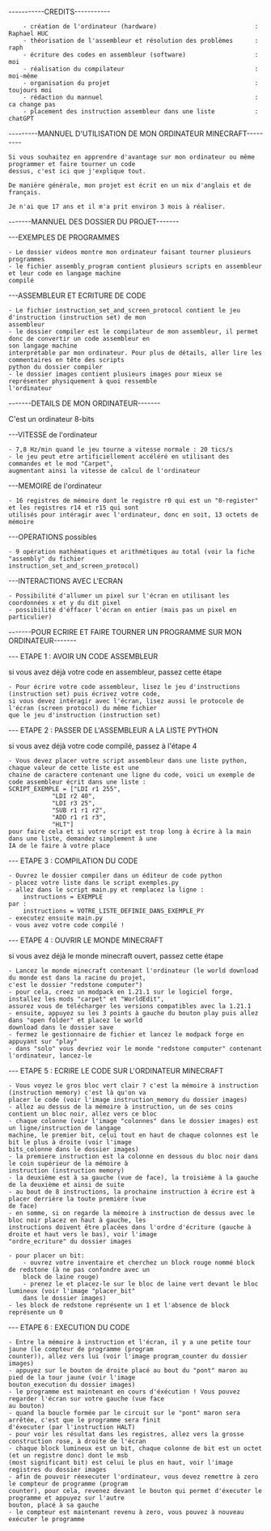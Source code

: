 ﻿


-----------CREDITS-----------

		- création de l'ordinateur (hardware)							: 	Raphael HUC
		- théorisation de l'assembleur et résolution des problèmes		: 	raph
		- écriture des codes en assembleur (software)					:	moi
		- réalisation du compilateur									:	moi-même
		- organisation du projet										:	toujours moi
		- rédaction du mannuel											:	ca change pas
		- placement des instruction assembleur dans une liste			:	chatGPT




---------MANNUEL D'UTILISATION DE MON ORDINATEUR MINECRAFT---------

    Si vous souhaitez en apprendre d'avantage sur mon ordinateur ou même programmer et faire tourner un code
    dessus, c'est ici que j'explique tout.

    De manière générale, mon projet est écrit en un mix d'anglais et de français.

	Je n'ai que 17 ans et il m'a prit environ 3 mois à réaliser.


-------MANNUEL DES DOSSIER DU PROJET-------


---EXEMPLES DE PROGRAMMES

	- Le dossier videos montre mon ordinateur faisant tourner plusieurs programmes
	- le fichier assembly_program contient plusieurs scripts en assembleur et leur code en langage machine
	compilé

---ASSEMBLEUR ET ECRITURE DE CODE

	- Le fichier instruction_set_and_screen_protocol contient le jeu d'instruction (instruction set) de mon
	assembleur
	- le dossier compiler est le compilateur de mon assembleur, il permet donc de convertir un code assembleur en
	son langage machine
	interprétable par mon ordinateur. Pour plus de détails, aller lire les commentaires en tête des scripts
    python du dossier compiler
	- le dossier images contient plusieurs images pour mieux se représenter physiquement à quoi ressemble
	l'ordinateur




-------DETAILS DE MON ORDINATEUR-------


C'est un ordinateur 8-bits

---VITESSE de l'ordinateur

	- 7,8 Hz/min quand le jeu tourne a vitesse normale : 20 tics/s
	- le jeu peut etre artificiellement accéléré en utilisant des commandes et le mod "Carpet",
	augmentant ainsi la vitesse de calcul de l'ordinateur

---MEMOIRE de l'ordinateur

	- 16 registres de mémoire dont le registre r0 qui est un "0-register" et les registres r14 et r15 qui sont
	utilisés pour intéragir avec l'ordinateur, donc en soit, 13 octets de mémoire

---OPERATIONS possibles

	- 9 opération mathématiques et arithmétiques au total (voir la fiche "assembly" du fichier
	instruction_set_and_screen_protocol)

---INTERACTIONS AVEC L'ECRAN

	- Possibilité d'allumer un pixel sur l'écran en utilisant les coordonnées x et y du dit pixel
	- possibilité d'éffacer l'écran en entier (mais pas un pixel en particulier)



-------POUR ECRIRE ET FAIRE TOURNER UN PROGRAMME SUR MON ORDINATEUR-------


--- ETAPE 1 : AVOIR UN CODE ASSEMBLEUR

si vous avez déjà votre code en assembleur, passez cette étape

	- Pour écrire votre code assembleur, lisez le jeu d'instructions (instruction set) puis écrivez votre code,
	si vous devez intéragir avec l'écran, lisez aussi le protocole de l'écran (screen protocol) du même fichier
    que le jeu d'instruction (instruction set)

--- ETAPE 2 : PASSER DE L'ASSEMBLEUR A LA LISTE PYTHON

si vous avez déjà votre code compilé, passez à l'étape 4

	- Vous devez placer votre script assembleur dans une liste python, chaque valeur de cette liste est une
	chaine de caractere contenant une ligne du code, voici un exemple de code assembleur écrit dans une liste :
	SCRIPT_EXEMPLE = ["LDI r1 255",
            	"LDI r2 40",
            	"LDI r3 25",
            	"SUB r1 r1 r2",
            	"ADD r1 r1 r3",
            	"HLT"]
	pour faire cela et si votre script est trop long à écrire à la main dans une liste, demandez simplement à une
    IA de le faire à votre place

--- ETAPE 3 : COMPILATION DU CODE

	- Ouvrez le dossier compiler dans un éditeur de code python
	- placez votre liste dans le script exemples.py
	- allez dans le script main.py et remplacez la ligne :
		instructions = EXEMPLE
	par :
		instructions = VOTRE_LISTE_DEFINIE_DANS_EXEMPLE_PY
	- executez ensuite main.py
	- vous avez votre code compilé !

--- ETAPE 4 : OUVRIR LE MONDE MINECRAFT

si vous avez déjà le monde minecraft ouvert, passez cette étape
	
	- Lancez le monde minecraft contenant l'ordinateur (le world download du monde est dans la racine du projet,
	c'est le dossier "redstone computer")
	- pour cela, creez un modpack en 1.21.1 sur le logiciel forge, installez les mods "carpet" et "WorldEdit",
	assurez vous de télécharger les versions compatibles avec la 1.21.1
	- ensuite, appuyez su les 3 points à gauche du bouton play puis allez dans "open folder" et placez le world 
	download dans le dossier save
	- fermez le gestionnaire de fichier et lancez le modpack forge en appuyant sur "play"
	- dans "solo" vous devriez voir le monde "redstone computer" contenant l'ordinateur, lancez-le

--- ETAPE 5 : ECRIRE LE CODE SUR L'ORDINATEUR MINECRAFT

	- Vous voyez le gros bloc vert clair ? c'est la mémoire à instruction (instruction memory) c'est là qu'on va
	placer le code (voir l'image instruction_memory du dossier images)
	- allez au dessus de la mémoire à instruction, un de ses coins contient un bloc noir, allez vers ce bloc
	- chaque colonne (voir l'image "colonnes" dans le dossier images) est un ligne/instruction de langage
	machine, le premier bit, celui tout en haut de chaque colonnes est le bit le plus à droite (voir l'image  
    bits_colonne dans le dossier images)
	- la premiere instruction est la colonne en dessous du bloc noir dans le coin supérieur de la mémoire à
	instruction (instruction memory)
	- la deuxième est à sa gauche (vue de face), la troisième à la gauche de la deuxième et ainsi de suite
	- au bout de 8 instructions, la prochaine instruction à écrire est à placer derrière la toute première (vue
	de face)
	- en somme, si on regarde la mémoire à instruction de dessus avec le bloc noir placez en haut à gauche, les
	instructions doivent être placées dans l'ordre d'écriture (gauche à droite et haut vers le bas), voir l'image
    "ordre_ecriture" du dossier images
	
	- pour placer un bit:
		- ouvrez votre inventaire et cherchez un block rouge nommé block de redstone (à ne pas confondre avec un
		block de laine rouge)
		- prenez le et placez-le sur le bloc de laine vert devant le bloc lumineux (voir l'image "placer_bit"
		dans le dossier images)
	- les block de redstone représente un 1 et l'absence de block représente un 0

--- ETAPE 6 : EXECUTION DU CODE

	- Entre la mémoire à instruction et l'écran, il y a une petite tour jaune (le compteur de programme (program
	counter)), allez vers lui (voir l'image program_counter du dossier images)
	- appuyez sur le bouton de droite placé au bout du "pont" maron au pied de la tour jaune (voir l'image
	bouton_execution du dossier images)
	- le programme est maintenant en cours d'éxécution ! Vous pouvez regarder l'écran sur votre gauche (vue face
	au bouton)
	- quand la boucle formée par le circuit sur le "pont" maron sera arrêtée, c'est que le programme sera finit
	d'éxecuter (par l'instruction HALT)
	- pour voir les résultat dans les registres, allez vers la grosse construction rose, à droite de l'écran
	- chaque block lumineux est un bit, chaque colonne de bit est un octet (et un registre donc) dont le msb
	(most significant bit) est celui le plus en haut, voir l'image registres du dossier images
	- afin de pouvoir réexecuter l'ordinateur, vous devez remettre à zero le compteur de programme (program
	counter), pour cela, revenez devant le bouton qui permet d'éxecuter le programme et appuyez sur l'autre
    bouton, placé à sa gauche
	- le compteur est maintenant revenu à zero, vous pouvez à nouveau exécuter le programme

